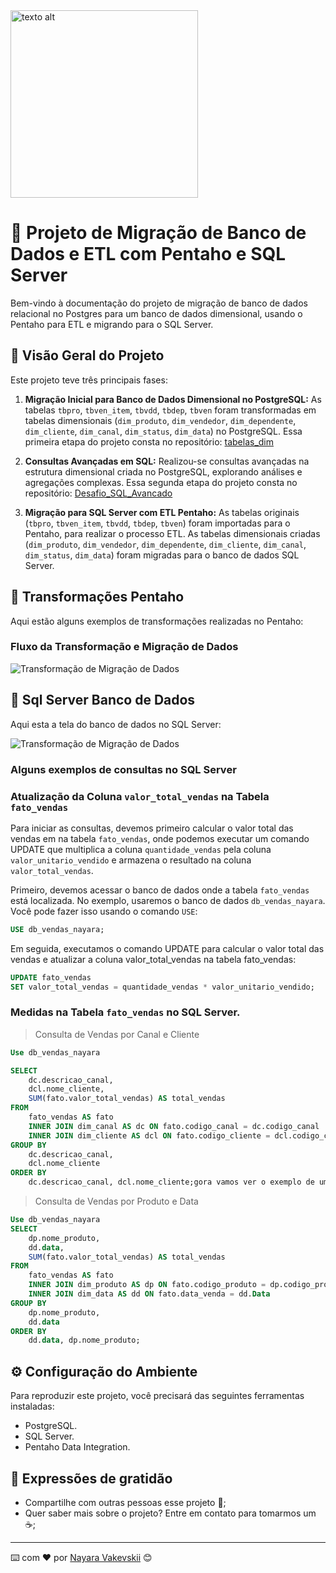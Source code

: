 <!-- Imagem redimensionada -->
<img src="https://digitalcollege.com.br/wp-content/webp-express/webp-images/uploads/2022/05/logo-digital.png.webp" alt="texto alt" width="300">

# 🚀 Projeto de Migração de Banco de Dados e ETL com Pentaho e SQL Server

Bem-vindo à documentação do projeto de migração de banco de dados relacional no Postgres para um banco de dados dimensional, usando o Pentaho para ETL e migrando para o SQL Server.

## 🚀 Visão Geral do Projeto

Este projeto teve três principais fases:

1. **Migração Inicial para Banco de Dados Dimensional no PostgreSQL:**
As tabelas `tbpro`, `tbven_item`, `tbvdd`, `tbdep`, `tbven` foram transformadas em tabelas dimensionais (`dim_produto`, `dim_vendedor`, `dim_dependente`, `dim_cliente`, `dim_canal`, `dim_status`, `dim_data`) no PostgreSQL.
Essa primeira etapa do projeto consta no repositório: [tabelas_dim](https://github.com/NayaraWakewski/tabelas_dim.git)

2. **Consultas Avançadas em SQL:** Realizou-se consultas avançadas na estrutura dimensional criada no PostgreSQL, explorando análises e agregações complexas.
Essa segunda etapa do projeto consta no repositório: [Desafio_SQL_Avancado](https://github.com/NayaraWakewski/Desafio_SQL_Avancado)
   
3. **Migração para SQL Server com ETL Pentaho:** As tabelas originais (`tbpro`, `tbven_item`, `tbvdd`, `tbdep`, `tbven`) foram importadas para o Pentaho, para realizar o processo ETL. As tabelas dimensionais criadas (`dim_produto`, `dim_vendedor`, `dim_dependente`, `dim_cliente`, `dim_canal`, `dim_status`, `dim_data`) foram migradas para o banco de dados SQL Server.


## 🚀 Transformações Pentaho

Aqui estão alguns exemplos de transformações realizadas no Pentaho:

### Fluxo da Transformação e Migração de Dados

![Transformação de Migração de Dados](imagens/transformacao_migracao.png)


## 🚀 Sql Server Banco de Dados

Aqui esta a tela do banco de dados no SQL Server:

![Transformação de Migração de Dados](imagens/transformacao_migracao.png)


### Alguns exemplos de consultas no SQL Server

### Atualização da Coluna `valor_total_vendas` na Tabela `fato_vendas`

Para iniciar as consultas, devemos primeiro calcular o valor total das vendas em na tabela `fato_vendas`, onde podemos executar um comando UPDATE que multiplica a coluna `quantidade_vendas` pela coluna `valor_unitario_vendido` e armazena o resultado na coluna `valor_total_vendas`.

Primeiro, devemos acessar o banco de dados onde a tabela `fato_vendas` está localizada. No exemplo, usaremos o banco de dados `db_vendas_nayara`. Você pode fazer isso usando o comando `USE`:

```sql
USE db_vendas_nayara;
```

Em seguida, executamos o comando UPDATE para calcular o valor total das vendas e atualizar a coluna valor_total_vendas na tabela fato_vendas:


```sql
UPDATE fato_vendas
SET valor_total_vendas = quantidade_vendas * valor_unitario_vendido;
```

### Medidas na Tabela `fato_vendas` no SQL Server.

> Consulta de Vendas por Canal e Cliente

```sql
Use db_vendas_nayara

SELECT
    dc.descricao_canal,
    dcl.nome_cliente,
    SUM(fato.valor_total_vendas) AS total_vendas
FROM
    fato_vendas AS fato
    INNER JOIN dim_canal AS dc ON fato.codigo_canal = dc.codigo_canal
    INNER JOIN dim_cliente AS dcl ON fato.codigo_cliente = dcl.codigo_cliente
GROUP BY
    dc.descricao_canal,
    dcl.nome_cliente
ORDER BY
    dc.descricao_canal, dcl.nome_cliente;gora vamos ver o exemplo de uma Medida no SQL Server:
```


> Consulta de Vendas por Produto e Data

```sql
Use db_vendas_nayara
SELECT
    dp.nome_produto,
    dd.data,
    SUM(fato.valor_total_vendas) AS total_vendas
FROM
    fato_vendas AS fato
    INNER JOIN dim_produto AS dp ON fato.codigo_produto = dp.codigo_produto
    INNER JOIN dim_data AS dd ON fato.data_venda = dd.Data
GROUP BY
    dp.nome_produto,
    dd.data
ORDER BY
    dd.data, dp.nome_produto;
```

## ⚙️ Configuração do Ambiente

Para reproduzir este projeto, você precisará das seguintes ferramentas instaladas:

- PostgreSQL.
- SQL Server.
- Pentaho Data Integration.


## 🎁 Expressões de gratidão

* Compartilhe com outras pessoas esse projeto 📢;
* Quer saber mais sobre o projeto? Entre em contato para tomarmos um :coffee:;

---
⌨️ com ❤️ por [Nayara Vakevskii](https://github.com/NayaraWakewski) 😊


